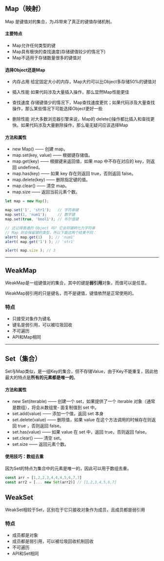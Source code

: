 ## Map（映射）
Map 是键值对的集合，为JS带来了真正的键值存储机制。

#### 主要特点
 - Map允许任何类型的键
 - Map具有极快的查找速度(存储键值较少的情况下)
 - Map不适用于存储数量很多的键值对

#### 选择Object还是Map

 - 内存占用
给定固定大小的内存，Map大约可以比Object多存储50%的键值对

- 插入性能
如果代码涉及大量插入操作，那么显然Map性能更佳

- 查找速度
存储键值少的情况下，Map查找速度更优；如果代码涉及大量查找操作，那么某些情况下可能选择Object更好一些

- 删除性能
对大多数浏览器引擎来说，Map的 delete()操作都比插入和查找更快。如果代码涉及大量删除操作，那么毫无疑问应该选择Map

#### 方法和属性
- new Map() —— 创建 map。
- map.set(key, value) —— 根据键存储值。
- map.get(key) —— 根据键来返回值，如果 map 中不存在对应的 key，则返回 undefined。
- map.has(key) —— 如果 key 存在则返回 true，否则返回 false。
- map.delete(key) —— 删除指定键的值。
- map.clear() —— 清空 map。
- map.size —— 返回当前元素个数。

```javascript
let map = new Map();

map.set('1', 'str1');   // 字符串键
map.set(1, 'num1');     // 数字键
map.set(true, 'bool1'); // 布尔值键

// 还记得普通的 Object 吗? 它会将键转化为字符串
// Map 则会保留键的类型，所以下面这两个结果不同：
alert( map.get(1)   ); // 'num1'
alert( map.get('1') ); // 'str1'

alert( map.size ); // 3
```

--------

## WeakMap 
WeakMap是一组键值对的集合，其中的键是**弱引用**对象，而值可以是任意。

WeakMap弱引用的只是键名，而不是键值，键值依然是正常使用的。

### 特点
- 只接受对象作为键名
- 键名是弱引用，可以被垃圾回收
- 不可遍历
- API和Map相同

-------

## Set（集合）
Set与Map类似，是一组Key的集合，但不存储Value，由于Key不能重复，因此他最大的特点是**所有的元素都是唯一的**。

#### 方法和属性
- new Set(iterable) —— 创建一个 set，如果提供了一个 iterable 对象（通常是数组），将会从数组里- 面复制值到 set 中。
- set.add(value) —— 添加一个值，返回 set 本身
- set.delete(value) —— 删除值，如果 value 在这个方法调用的时候存在则返回 true ，否则返回 false。
- set.has(value) —— 如果 value 在 set 中，返回 true，否则返回 false。
- set.clear() —— 清空 set。
- set.size —— 返回元素个数。


#### 使用技巧：数组去重
因为Set的特点为集合中的元素是唯一的，因此可以用于数组去重。

```javascript
const arr = [1,2,2,3,4,4,4,5,6,7,7]
const arr2 = [... new Set(arr2)] // [1,2,3,4,5,6,7]
```

## WeakSet
WeakSet相较于Set，区别在于它只接收对象作为成员，且成员都是弱引用

### 特点
- 成员都是对象
- 成员都是弱引用，可以被垃圾回收机制回收
- 不可遍历
- API和Set相同

